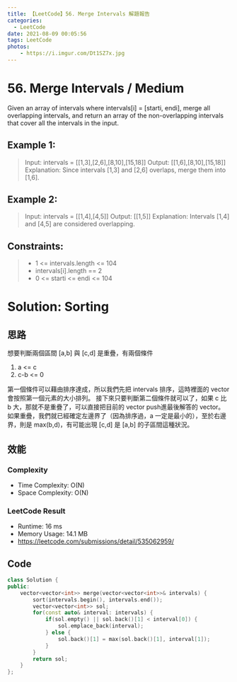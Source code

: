 ```yaml
---
title: 【LeetCode】56. Merge Intervals 解題報告
categories:
  - LeetCode
date: 2021-08-09 00:05:56
tags: LeetCode
photos:
    - https://i.imgur.com/Dt1SZ7x.jpg
---
```

 
# 56. Merge Intervals / Medium

Given an array of intervals where intervals[i] = [starti, endi], merge all overlapping intervals, and return an array of the non-overlapping intervals that cover all the intervals in the input.
 

<!-- more --> 
## Example 1:
> Input: intervals = [[1,3],[2,6],[8,10],[15,18]]
> Output: [[1,6],[8,10],[15,18]]
> Explanation: Since intervals [1,3] and [2,6] overlaps, merge them into [1,6].

## Example 2:
> Input: intervals = [[1,4],[4,5]]
> Output: [[1,5]]
> Explanation: Intervals [1,4] and [4,5] are considered overlapping.

## Constraints:
> - 1 <= intervals.length <= 104
> - intervals[i].length == 2
> - 0 <= starti <= endi <= 104
 


# Solution: Sorting
## 思路

想要判斷兩個區間 [a,b] 與 [c,d] 是重疊，有兩個條件
1. a <= c
2. c-b <= 0


第一個條件可以藉由排序達成，所以我們先把 intervals 排序，這時裡面的 vector 會按照第一個元素的大小排列。
接下來只要判斷第二個條件就可以了，如果 c 比 b 大，那就不是重疊了，可以直接把目前的 vector push進最後解答的 vector。如果重疊，我們就已經確定左邊界了（因為排序過，a 一定是最小的），至於右邊界，則是 max(b,d)，有可能出現 [c,d] 是 [a,b] 的子區間這種狀況。

## 效能

### Complexity 
- Time Complexity: O(N)
- Space Complexity: O(N)

### LeetCode Result

- Runtime: 16 ms
- Memory Usage: 14.1 MB 
- https://leetcode.com/submissions/detail/535062959/

## Code
```cpp
class Solution {
public:
    vector<vector<int>> merge(vector<vector<int>>& intervals) {
        sort(intervals.begin(), intervals.end());
        vector<vector<int>> sol;
        for(const auto& interval: intervals) {
            if(sol.empty() || sol.back()[1] < interval[0]) {
                sol.emplace_back(interval);
            } else {
                sol.back()[1] = max(sol.back()[1], interval[1]);
            }
        }
        return sol;
    }
};
```